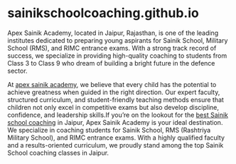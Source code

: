 # sainikschoolcoaching.github.io
Apex Sainik Academy, located in Jaipur, Rajasthan, is one of the leading institutes dedicated to preparing young aspirants for Sainik School, Military School (RMS), and RIMC entrance exams. With a strong track record of success, we specialize in providing high-quality coaching to students from Class 3 to Class 9 who dream of building a bright future in the defence sector.

At <a href="https://apexsainikacademy.com">apex sainik academy</a>, we believe that every child has the potential to achieve greatness when guided in the right direction. Our expert faculty, structured curriculum, and student-friendly teaching methods ensure that children not only excel in competitive exams but also develop discipline, confidence, and leadership skills.If you’re on the lookout for the <a href="https://g.co/kgs/ug7ZjKm">best Sainik school coaching</a> in Jaipur, Apex Sainik Academy is your ideal destination. We specialize in coaching students for Sainik School, RMS (Rashtriya Military School), and RIMC entrance exams. With a highly qualified faculty and a results-oriented curriculum, we proudly stand among the top Sainik School coaching classes in Jaipur.
